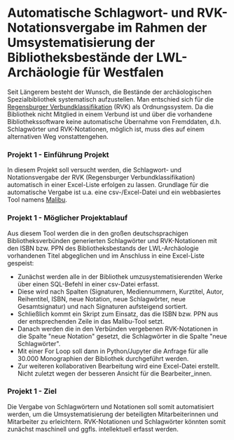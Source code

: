 # Automatische Schlagwort- und RVK-Notationsvergabe im Rahmen der Umsystematisierung der Bibliotheksbestände der LWL-Archäologie für Westfalen

Seit Längerem besteht der Wunsch, die Bestände der archäologischen Spezialbibliothek systematisch aufzustellen. 
Man entschied sich für die [Regensburger Verbundklassifikation](https://rvk.uni-regensburg.de/regensburger-verbundklassifikation-online) (RVK) als Ordnungssystem. Da die Bibliothek nicht Mitglied in einem Verbund ist und über die vorhandene Bibliothekssoftware keine automatische Übernahme von Fremddaten, d.h. Schlagwörter und RVK-Notationen, möglich ist, muss dies auf einem alternativen Weg vonstattengehen. 

### Projekt 1 - Einführung Projekt
In diesem Projekt soll versucht werden, die Schlagwort- und Notationsvergabe der RVK (Regensburger Verbundklassifikation) automatisch in einer Excel-Liste erfolgen zu lassen. Grundlage für die automatische Vergabe ist u.a. eine csv-/Excel-Datei und ein webbasiertes Tool namens [Malibu](http://data.bib.uni-mannheim.de/malibu/isbn/suche.html).

### Projekt 1 - Möglicher Projektablauf
Aus diesem Tool werden die in den großen deutschsprachigen Bibliotheksverbünden generierten Schlagwörter und RVK-Notationen mit den ISBN bzw. PPN des Bibliotheksbestands der LWL-Archäologie vorhandenen Titel abgeglichen und im Anschluss in eine Excel-Liste gespeist:
* Zunächst werden alle in der Bibliothek umzusystematisierenden Werke über einen SQL-Befehl in einer csv-Datei erfasst.
* Diese wird nach Spalten (Signaturen, Mediennummern, Kurztitel, Autor, Reihentitel, ISBN, neue Notation, neue Schlagwörter, neue Gesamtsignatur) und nach Signaturen aufsteigend sortiert.
* Schließlich kommt ein Skript zum Einsatz, das die ISBN bzw. PPN aus der entsprechenden Zeile in das Malibu-Tool setzt.
* Danach werden die in den Verbünden vergebenen RVK-Notationen in die Spalte "neue Notation" gesetzt, die Schlagwörter in die Spalte "neue Schlagwörter". 
* Mit einer For Loop soll dann in Python/Jupyter die Anfrage für alle 30.000 Monographien der Bibliothek durchgeführt werden.
* Zur weiteren kollaborativen Bearbeitung wird eine Excel-Datei erstellt. Nicht zuletzt wegen der besseren Ansicht für die Bearbeiter_innen.

### Projekt 1 - Ziel
Die Vergabe von Schlagwörtern und Notationen soll somit automatisiert werden, um die Umsystematisierung der beteiligten Mitarbeiterinnen und Mitarbeiter zu erleichtern. RVK-Notationen und Schlagwörter könnten somit zunächst maschinell und ggfls. intellektuell erfasst werden.

